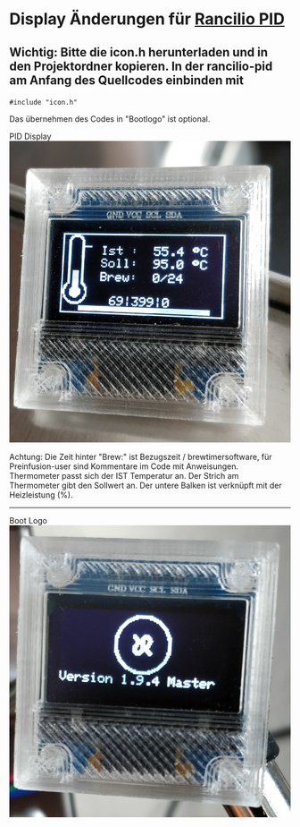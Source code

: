 # Display Änderungen für [Rancilio PID](https://github.com/rancilio-pid/ranciliopid "Rancilio PID")

## Wichtig:  Bitte die icon.h herunterladen und in den Projektordner kopieren. In der rancilio-pid am Anfang des Quellcodes einbinden mit 

`#include "icon.h"` 

Das übernehmen des Codes in "Bootlogo" ist optional. 



PID Display
![Display Screen](https://raw.githubusercontent.com/cron1c/ranciliopid-display/master/IMG_20190812_131532__01.jpg)

Achtung: Die Zeit hinter "Brew:" ist Bezugszeit / brewtimersoftware, für Preinfusion-user sind Kommentare im Code mit Anweisungen.  
Thermometer passt sich der IST Temperatur an. Der Strich am Thermometer gibt den Sollwert an. 
Der untere Balken ist verknüpft mit der Heizleistung (%). 



------------



Boot Logo ![Boot logo](https://raw.githubusercontent.com/cron1c/ranciliopid-display/master/IMG_20190812_134335__01.jpg)

